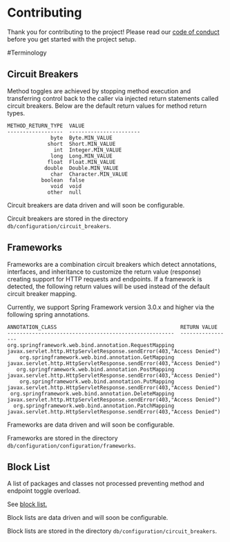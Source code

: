 # Contributing

Thank you for contributing to the project! Please read our [code of conduct](./CODE_OF_CONDUCT.md) before you get started with the project setup.

#Terminology
## Circuit Breakers

Method toggles are achieved by stopping method execution and transferring control back to the caller via injected return statements called circuit breakers.  Below are the default return values for method return types.

```
METHOD_RETURN_TYPE  VALUE
------------------  -----------------------
              byte  Byte.MIN_VALUE
             short  Short.MIN_VALUE
               int  Integer.MIN_VALUE
              long  Long.MIN_VALUE
             float  Float.MIN_VALUE
            double  Double.MIN_VALUE
              char  Character.MIN_VALUE
           boolean  false
              void  void
             other  null
```
Circuit breakers are data driven and will soon be configurable.

Circuit breakers are stored in the directory `db/configuration/circuit_breakers`.

## Frameworks

Frameworks are a combination circuit breakers which detect annotations, interfaces, and inheritance to customize the return value (response) creating support for HTTP requests and endpoints.  If a framework is detected, the following return values will be used instead of the default circuit breaker mapping.

Currently, we support Spring Framework version 3.0.x and higher via the following spring annotations.

```
ANNOTATION_CLASS                                        RETURN VALUE
------------------------------------------------------  -----------------
org.springframework.web.bind.annotation.RequestMapping  javax.servlet.http.HttpServletResponse.sendError(403,"Access Denied")
    org.springframework.web.bind.annotation.GetMapping  javax.servlet.http.HttpServletResponse.sendError(403,"Access Denied")
   org.springframework.web.bind.annotation.PostMapping  javax.servlet.http.HttpServletResponse.sendError(403,"Access Denied")
    org.springframework.web.bind.annotation.PutMapping  javax.servlet.http.HttpServletResponse.sendError(403,"Access Denied")
 org.springframework.web.bind.annotation.DeleteMapping  javax.servlet.http.HttpServletResponse.sendError(403,"Access Denied")
  org.springframework.web.bind.annotation.PatchMapping  javax.servlet.http.HttpServletResponse.sendError(403,"Access Denied")
```
Frameworks are data driven and will soon be configurable.

Frameworks are stored in the directory `db/configuration/configuration/frameworks`.

## Block List
A list of packages and classes not processed preventing method and endpoint toggle overload.

See [block list.](db/configuration/block_list/default.json)

Block lists are data driven and will soon be configurable.

Block lists are stored in the directory `db/configuration/circuit_breakers`.
